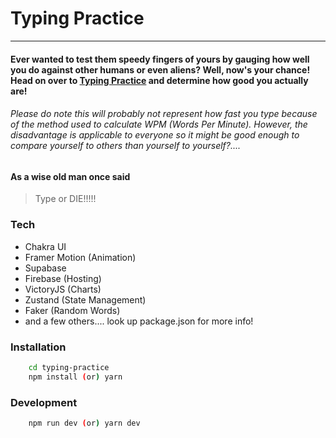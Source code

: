 # Typing Practice
--------------------
#### Ever wanted to test them speedy fingers of yours by gauging how well you do against other humans or even aliens? Well, now's your chance! Head on over to [Typing Practice](https://typing-practice-zisei.web.app) and determine how good you actually are!
###### Please do note this will probably not represent how fast you type because of the method used to calculate WPM (Words Per Minute). However, the disadvantage is applicable to everyone so it might be good enough to compare yourself to others than yourself to yourself?....

#### As a wise old man once said

>Type or DIE!!!!!

### Tech
- Chakra UI
- Framer Motion (Animation)
- Supabase
- Firebase (Hosting)
- VictoryJS (Charts)
- Zustand (State Management)
- Faker (Random Words)
- and a few others.... look up package.json for more info!
 
### Installation
```sh
    cd typing-practice
    npm install (or) yarn
```

### Development
```sh
    npm run dev (or) yarn dev 
```

####
